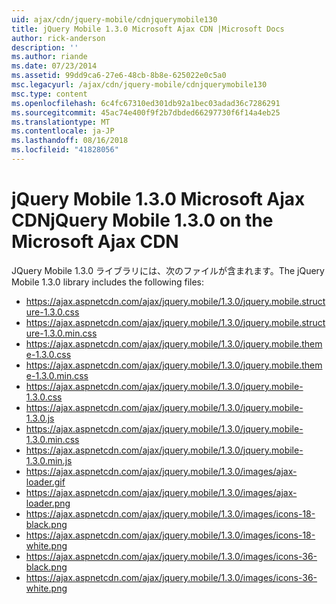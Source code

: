 ```yaml
---
uid: ajax/cdn/jquery-mobile/cdnjquerymobile130
title: jQuery Mobile 1.3.0 Microsoft Ajax CDN |Microsoft Docs
author: rick-anderson
description: ''
ms.author: riande
ms.date: 07/23/2014
ms.assetid: 99dd9ca6-27e6-48cb-8b8e-625022e0c5a0
msc.legacyurl: /ajax/cdn/jquery-mobile/cdnjquerymobile130
msc.type: content
ms.openlocfilehash: 6c4fc67310ed301db92a1bec03adad36c7286291
ms.sourcegitcommit: 45ac74e400f9f2b7dbded66297730f6f14a4eb25
ms.translationtype: MT
ms.contentlocale: ja-JP
ms.lasthandoff: 08/16/2018
ms.locfileid: "41828056"
---
```

<a name="jquery-mobile-130-on-the-microsoft-ajax-cdn"></a><span data-ttu-id="95033-102">jQuery Mobile 1.3.0 Microsoft Ajax CDN</span><span class="sxs-lookup"><span data-stu-id="95033-102">jQuery Mobile 1.3.0 on the Microsoft Ajax CDN</span></span>
====================
<span data-ttu-id="95033-103">JQuery Mobile 1.3.0 ライブラリには、次のファイルが含まれます。</span><span class="sxs-lookup"><span data-stu-id="95033-103">The jQuery Mobile 1.3.0 library includes the following files:</span></span>

- https://ajax.aspnetcdn.com/ajax/jquery.mobile/1.3.0/jquery.mobile.structure-1.3.0.css
- https://ajax.aspnetcdn.com/ajax/jquery.mobile/1.3.0/jquery.mobile.structure-1.3.0.min.css
- https://ajax.aspnetcdn.com/ajax/jquery.mobile/1.3.0/jquery.mobile.theme-1.3.0.css
- https://ajax.aspnetcdn.com/ajax/jquery.mobile/1.3.0/jquery.mobile.theme-1.3.0.min.css
- https://ajax.aspnetcdn.com/ajax/jquery.mobile/1.3.0/jquery.mobile-1.3.0.css
- https://ajax.aspnetcdn.com/ajax/jquery.mobile/1.3.0/jquery.mobile-1.3.0.js
- https://ajax.aspnetcdn.com/ajax/jquery.mobile/1.3.0/jquery.mobile-1.3.0.min.css
- https://ajax.aspnetcdn.com/ajax/jquery.mobile/1.3.0/jquery.mobile-1.3.0.min.js
- https://ajax.aspnetcdn.com/ajax/jquery.mobile/1.3.0/images/ajax-loader.gif
- https://ajax.aspnetcdn.com/ajax/jquery.mobile/1.3.0/images/ajax-loader.png
- https://ajax.aspnetcdn.com/ajax/jquery.mobile/1.3.0/images/icons-18-black.png
- https://ajax.aspnetcdn.com/ajax/jquery.mobile/1.3.0/images/icons-18-white.png
- https://ajax.aspnetcdn.com/ajax/jquery.mobile/1.3.0/images/icons-36-black.png
- https://ajax.aspnetcdn.com/ajax/jquery.mobile/1.3.0/images/icons-36-white.png
